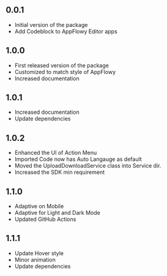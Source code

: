 ## 0.0.1

* Initial version of the package
* Add Codeblock to AppFlowy Editor apps

## 1.0.0

* First released version of the package
* Customized to match style of AppFlowy
* Increased documentation

## 1.0.1

* Increased documentation
* Update dependencies

## 1.0.2

* Enhanced the UI of Action Menu
* Imported Code now has Auto Langauge as default
* Moved the UploadDownloadService class into Service dir.
* Increased the SDK min requirement

## 1.1.0

* Adaptive on Mobile
* Adaptive for Light and Dark Mode
* Updated GitHub Actions

## 1.1.1

* Update Hover style
* Minor animation
* Update dependencies
